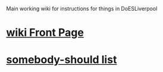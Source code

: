 Main working wiki for instructions for things in DoESLiverpool

# [wiki Front Page](https://github.com/DoESLiverpool/wiki/wiki)
# [somebody-should list](https://github.com/DoESLiverpool/somebody-should/issues)
